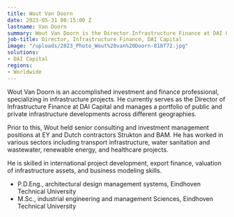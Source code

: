 ```yaml
---
title: Wout Van Doorn
date: 2023-05-31 08:15:00 Z
lastname: Van Doorn
summary: Wout Van Doorn is the Director Infrastructure Finance at DAI Capital.
job-title: Director, Infrastructure Finance, DAI Capital
image: "/uploads/2023_Photo_Wout%20van%20Doorn-818f72.jpg"
solutions:
- DAI Capital
regions:
- Worldwide
---
```


Wout Van Doorn is an accomplished investment and finance professional, specializing in infrastructure projects. He currently serves as the Director of Infrastructure Finance at DAI Capital and manages a portfolio of public and private infrastructure developments across different geographies. 
 
Prior to this, Wout held senior consulting and investment management positions at EY and Dutch contractors Strukton and BAM. He has worked in various sectors including transport infrastructure, water sanitation and wastewater, renewable energy, and healthcare projects.  

He is skilled in international project development, export finance, valuation of infrastructure assets, and business modeling skills.

* P.D.Eng., architectural design management systems, Eindhoven Technical University
* M.Sc., industrial engineering and management Sciences, Eindhoven Technical University